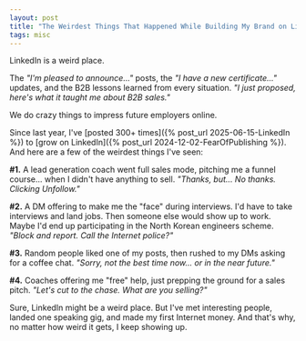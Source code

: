 ```yaml
---
layout: post
title: "The Weirdest Things That Happened While Building My Brand on LinkedIn"
tags: misc
---
```


LinkedIn is a weird place.

The _"I'm pleased to announce..."_ posts, the _"I have a new certificate..."_ updates, and the B2B lessons learned from every situation. _"I just proposed, here's what it taught me about B2B sales."_

We do crazy things to impress future employers online.

Since last year, I've [posted 300+ times]({% post_url 2025-06-15-LinkedIn %}) to [grow on LinkedIn]({% post_url 2024-12-02-FearOfPublishing %}). And here are a few of the weirdest things I've seen:

**#1.** A lead generation coach went full sales mode, pitching me a funnel course... when I didn't have anything to sell. _"Thanks, but... No thanks. Clicking Unfollow."_

**#2.** A DM offering to make me the "face" during interviews. I'd have to take interviews and land jobs. Then someone else would show up to work. Maybe I'd end up participating in the North Korean engineers scheme. _"Block and report. Call the Internet police?"_

**#3.** Random people liked one of my posts, then rushed to my DMs asking for a coffee chat. _"Sorry, not the best time now... or in the near future."_

**#4.** Coaches offering me "free" help, just prepping the ground for a sales pitch. _"Let's cut to the chase. What are you selling?"_

Sure, LinkedIn might be a weird place. But I've met interesting people, landed one speaking gig, and made my first Internet money. And that's why, no matter how weird it gets, I keep showing up.
